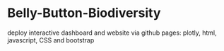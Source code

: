 # Belly-Button-Biodiversity
deploy interactive dashboard and website via github pages: plotly, html, javascript, CSS and bootstrap
